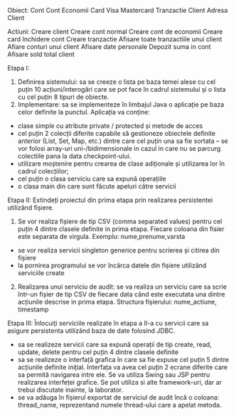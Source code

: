 Obiect:
    Cont
    Cont Economii
    Card
    Visa
    Mastercard
    Tranzactie
    Client
    Adresa Client

Actiuni:
    Creare client
    Creare cont normal
    Creare cont de economii
    Creare card
    Inchidere cont
    Creare tranzactie
    Afisare toate tranzactiile unui client
    Afiare conturi unui client
    Afisare date personale
    Depozit suma in cont
    Afisare sold total client
    
Etapa I:
1. Definirea sistemului: sa se creeze o lista pe baza temei alese cu cel puțin 10 acțiuni/interogări care se pot face în cadrul sistemului și o lista cu cel puțin 8 tipuri de obiecte.
2. Implementare: sa se implementeze în limbajul Java o aplicație pe baza celor definite la punctul. Aplicația va conține:
- clase simple cu atribute private / protected și metode de acces
- cel puțin 2 colecții diferite capabile să gestioneze obiectele definite anterior (List, Set, Map, etc.) dintre care cel puțin una sa fie sortata – se vor folosi array-uri uni-/bidimensionale in cazul in care nu se parcurg colectiile pana la data checkpoint-ului.
- utilizare moștenire pentru crearea de clase adiționale și utilizarea lor în cadrul colecțiilor;
- cel puțin o clasa serviciu care sa expună operațiile
- o clasa main din care sunt făcute apeluri către servicii


Etapa II:
Extindeți proiectul din prima etapa prin realizarea persistentei utilizând fișiere.
1. Se vor realiza fișiere de tip CSV (comma separated values) pentru cel puțin 4 dintre clasele definite in prima etapa. Fiecare coloana din fisier este separata de virgula.
Exemplu: nume,prenume,varsta
- se vor realiza servicii singleton generice pentru scrierea și citirea din fișiere
- la pornirea programului se vor încărca datele din fișiere utilizând serviciile create
2. Realizarea unui serviciu de audit: se va realiza un serviciu care sa scrie într-un fișier de tip CSV de fiecare data când este executata una dintre acțiunile descrise in prima etapa. Structura fișierului: nume_actiune, timestamp


Etapa III:
Înlocuiți serviciile realizate în etapa a II-a cu servicii care sa asigure persistenta utilizând baza de date folosind JDBC.
- sa se realizeze servicii care sa expună operații de tip create, read, update, delete pentru cel puțin 4 dintre clasele definite
- sa se realizeze o interfață grafica în care sa fie expuse cel puțin 5 dintre acțiunile definite inițial. Interfața va avea cel puțin 2 ecrane diferite care sa permită navigarea intre ele. Se va utiliza Swing sau JSP pentru realizarea interfeței grafice. Se pot utiliza si alte framework-uri, dar ar trebui discutate inainte, la laborator.
- se va adăuga în fișierul exportat de serviciul de audit încă o coloana: thread_name, reprezentand numele thread-ului care a apelat metoda.
